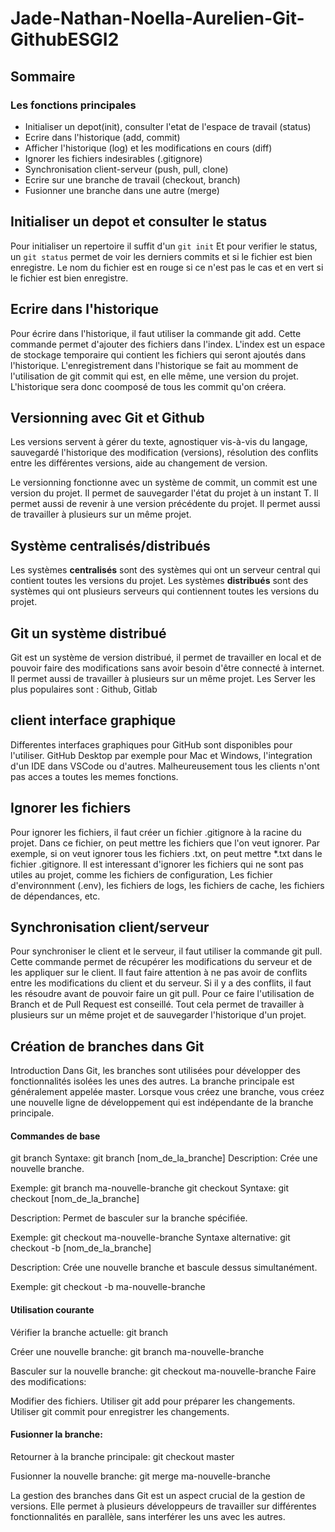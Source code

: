 # Jade-Nathan-Noella-Aurelien-Git-GithubESGI2

## Sommaire
### Les fonctions principales
- Initialiser un depot(init), consulter l'etat de l'espace de travail (status)
- Ecrire dans l'historique (add, commit)
- Afficher l'historique (log) et les modifications en cours (diff) 
- Ignorer les fichiers indesirables (.gitignore)
- Synchronisation client-serveur (push, pull, clone)
- Ecrire sur une branche de travail (checkout, branch)
- Fusionner une branche dans une autre (merge)

## Initialiser un depot et consulter le status
Pour initialiser un repertoire il suffit d'un `git init`
Et pour verifier le status, un `git status` permet de voir les derniers commits et si le fichier est bien enregistre. Le nom du fichier est en rouge si ce n'est pas le cas et en vert si le fichier est bien enregistre. 

## Ecrire dans l'historique

Pour écrire dans l'historique, il faut utiliser la commande git add. Cette commande permet d'ajouter des fichiers dans l'index. L'index est un espace de stockage temporaire qui contient les fichiers qui seront ajoutés dans l'historique.
L'enregistrement dans l'historique se fait au momment de l'utilisation de git commit qui est, en elle même, une version du projet. L'historique sera donc coomposé de tous les commit qu'on créera.

## Versionning avec Git et Github

Les versions servent à gérer du texte, agnostiquer vis-à-vis du langage, sauvegardé l'historique des modification (versions), résolution des conflits entre les différentes versions, aide au changement de version.

Le versionning fonctionne avec un système de commit, un commit est une version du projet. Il permet de sauvegarder l'état du projet à un instant T. Il permet aussi de revenir à une version précédente du projet. Il permet aussi de travailler à plusieurs sur un même projet.

## Système centralisés/distribués

Les systèmes **centralisés** sont des systèmes qui ont un serveur central qui contient toutes les versions du projet. Les systèmes **distribués** sont des systèmes qui ont plusieurs serveurs qui contiennent toutes les versions du projet. 

## Git un système distribué

Git est un système de version distribué, il permet de travailler en local et de pouvoir faire des modifications sans avoir besoin d'être connecté à internet. Il permet aussi de travailler à plusieurs sur un même projet.
Les Server les plus populaires sont : Github, Gitlab


## client interface graphique
Differentes interfaces graphiques pour GitHub sont disponibles pour l'utiliser. GitHub Desktop par exemple pour Mac et Windows, l'integration d'un IDE dans VSCode ou d'autres. Malheureusement tous les clients n'ont pas acces a toutes les memes fonctions. 


## Ignorer les fichiers

Pour ignorer les fichiers, il faut créer un fichier .gitignore à la racine du projet. Dans ce fichier, on peut mettre les fichiers que l'on veut ignorer. Par exemple, si on veut ignorer tous les fichiers .txt, on peut mettre *.txt dans le fichier .gitignore. Il est interessant d'ignorer les fichiers qui ne sont pas utiles au projet, comme les fichiers de configuration, Les fichier d'environnment (.env), les fichiers de logs, les fichiers de cache, les fichiers de dépendances, etc.

## Synchronisation client/serveur

Pour synchroniser le client et le serveur, il faut utiliser la commande git pull. Cette commande permet de récupérer les modifications du serveur et de les appliquer sur le client. Il faut faire attention à ne pas avoir de conflits entre les modifications du client et du serveur. Si il y a des conflits, il faut les résoudre avant de pouvoir faire un git pull. Pour ce faire l'utilisation de Branch et de Pull Request est conseillé. Tout cela permet de travailler à plusieurs sur un même projet et de sauvegarder l'historique d'un projet.

## Création de branches dans Git

Introduction
Dans Git, les branches sont utilisées pour développer des fonctionnalités isolées les unes des autres. La branche principale est généralement appelée master. Lorsque vous créez une branche, vous créez une nouvelle ligne de développement qui est indépendante de la branche principale.

#### Commandes de base
git branch
Syntaxe: git branch [nom_de_la_branche]
Description: Crée une nouvelle branche.

Exemple:
git branch ma-nouvelle-branche
git checkout
Syntaxe: git checkout [nom_de_la_branche]

Description: Permet de basculer sur la branche spécifiée.

Exemple:
git checkout ma-nouvelle-branche
Syntaxe alternative: git checkout -b [nom_de_la_branche]

Description: Crée une nouvelle branche et bascule dessus simultanément.

Exemple:
git checkout -b ma-nouvelle-branche


#### Utilisation courante

Vérifier la branche actuelle:
git branch

Créer une nouvelle branche:
git branch ma-nouvelle-branche

Basculer sur la nouvelle branche:
git checkout ma-nouvelle-branche
Faire des modifications:

Modifier des fichiers.
Utiliser git add pour préparer les changements.
Utiliser git commit pour enregistrer les changements.


####  Fusionner la branche:

Retourner à la branche principale:
git checkout master

Fusionner la nouvelle branche:
git merge ma-nouvelle-branche

La gestion des branches dans Git est un aspect crucial de la gestion de versions. Elle permet à plusieurs développeurs de travailler sur différentes fonctionnalités en parallèle, sans interférer les uns avec les autres.

